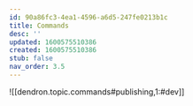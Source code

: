 ```yaml
---
id: 90a86fc3-4ea1-4596-a6d5-247fe0213b1c
title: Commands
desc: ''
updated: 1600575510386
created: 1600575510386
stub: false
nav_order: 3.5
---
```

![[dendron.topic.commands#publishing,1:#dev]]

